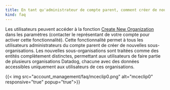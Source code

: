 ```yaml
---
title: En tant qu'administrateur de compte parent, comment créer de nouvelles sous-organisations?
kind: faq
---
```


Les utilisateurs peuvent accéder à la fonction [Create New Organization](/account_management/multi_organization)  dans les paramètres (contacter le représentant de votre compte pour activer cette fonctionnalité).
Cette fonctionnalité permet à tous les utilisateurs administrateurs du compte parent de créer de nouvelles sous-organisations. Les nouvelles sous-organisations sont traitées comme des entités complètement distinctes, permettant aux utilisateurs de faire partie de plusieurs organisations Datadog, chacune avec des données accessibles uniquement aux utilisateurs de ces organisations.

{{< img src="account_management/faq/mceclip0.png" alt="mceclip0" responsive="true" popup="true">}}